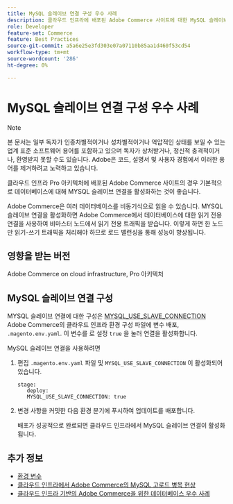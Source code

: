 ```yaml
---
title: MySQL 슬레이브 연결 구성 우수 사례
description: 클라우드 인프라에 배포된 Adobe Commerce 사이트에 대한 MySQL 슬레이브 연결을 구성하는 방법을 알아봅니다.
role: Developer
feature-set: Commerce
feature: Best Practices
source-git-commit: a5a6e25e3fd303e07a07110b85aa1d460f53cd54
workflow-type: tm+mt
source-wordcount: '286'
ht-degree: 0%

---
```



# MySQL 슬레이브 연결 구성 우수 사례

>[!NOTE]
>
>본 문서는 일부 독자가 인종차별적이거나 성차별적이거나 억압적인 상태를 보일 수 있는 업계 표준 소프트웨어 용어를 포함하고 있으며 독자가 상처받거나, 정신적 충격적이거나, 환영받지 못할 수도 있습니다. Adobe은 코드, 설명서 및 사용자 경험에서 이러한 용어를 제거하려고 노력하고 있습니다.

클라우드 인프라 Pro 아키텍처에 배포된 Adobe Commerce 사이트의 경우 기본적으로 데이터베이스에 대해 MYSQL 슬레이브 연결을 활성화하는 것이 좋습니다.

Adobe Commerce은 여러 데이터베이스를 비동기식으로 읽을 수 있습니다.  MYSQL 슬레이브 연결을 활성화하면 Adobe Commerce에서 데이터베이스에 대한 읽기 전용 연결을 사용하여 비마스터 노드에서 읽기 전용 트래픽을 받습니다. 이렇게 하면 한 노드만 읽기-쓰기 트래픽을 처리해야 하므로 로드 밸런싱을 통해 성능이 향상됩니다.

## 영향을 받는 버전

Adobe Commerce on cloud infrastructure, Pro 아키텍처

## MySQL 슬레이브 연결 구성

MYSQL 슬레이브 연결에 대한 구성은 [MYSQL_USE_SLAVE_CONNECTION](https://experienceleague.adobe.com/docs/commerce-cloud-service/user-guide/configure/env/stage/variables-deploy.html#mysql_use_slave_connection) Adobe Commerce의 클라우드 인프라 환경 구성 파일에 변수 배포, `.magento.env.yaml`. 이 변수를 로 설정 `true` 을 눌러 연결을 활성화합니다.

MySQL 슬레이브 연결을 사용하려면

1. 편집 `.magento.env.yaml` 파일 및 `MYSQL_USE_SLAVE_CONNECTION` 이 활성화되어 있습니다.

   ```
   stage:
      deploy:
      MYSQL_USE_SLAVE_CONNECTION: true
   ```

1. 변경 사항을 커밋한 다음 환경 분기에 푸시하여 업데이트를 배포합니다.

   배포가 성공적으로 완료되면 클라우드 인프라에서 MySQL 슬레이브 연결이 활성화됩니다.

## 추가 정보

- [환경 변수](https://devdocs.magento.com/cloud/env/variables-intro.html)
- [클라우드 인프라에서 Adobe Commerce의 MySQL 고로드 병목 현상](https://experienceleague.adobe.com/docs/commerce-knowledge-base/kb/troubleshooting/database/mysql-high-load-bottleneck-in-magento-commerce-cloud.html?lang=en)
- [클라우드 인프라 기반의 Adobe Commerce을 위한 데이터베이스 우수 사례](database-on-cloud.md)

